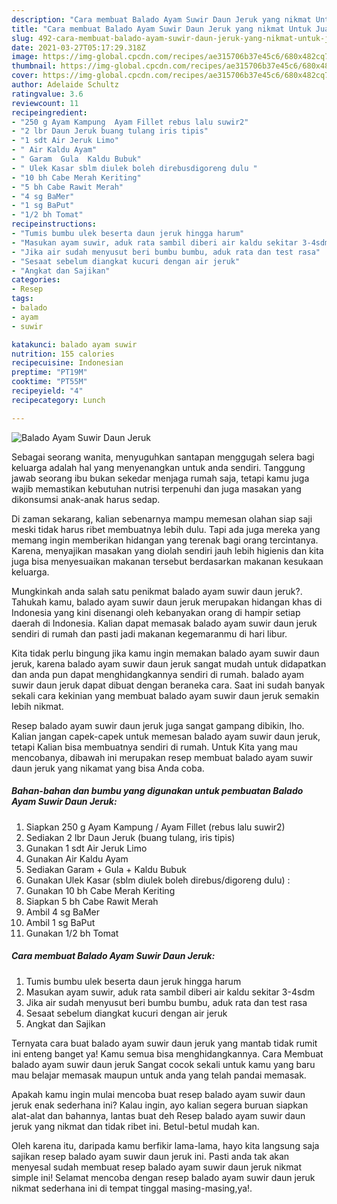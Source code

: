 ```yaml
---
description: "Cara membuat Balado Ayam Suwir Daun Jeruk yang nikmat Untuk Jualan"
title: "Cara membuat Balado Ayam Suwir Daun Jeruk yang nikmat Untuk Jualan"
slug: 492-cara-membuat-balado-ayam-suwir-daun-jeruk-yang-nikmat-untuk-jualan
date: 2021-03-27T05:17:29.318Z
image: https://img-global.cpcdn.com/recipes/ae315706b37e45c6/680x482cq70/balado-ayam-suwir-daun-jeruk-foto-resep-utama.jpg
thumbnail: https://img-global.cpcdn.com/recipes/ae315706b37e45c6/680x482cq70/balado-ayam-suwir-daun-jeruk-foto-resep-utama.jpg
cover: https://img-global.cpcdn.com/recipes/ae315706b37e45c6/680x482cq70/balado-ayam-suwir-daun-jeruk-foto-resep-utama.jpg
author: Adelaide Schultz
ratingvalue: 3.6
reviewcount: 11
recipeingredient:
- "250 g Ayam Kampung  Ayam Fillet rebus lalu suwir2"
- "2 lbr Daun Jeruk buang tulang iris tipis"
- "1 sdt Air Jeruk Limo"
- " Air Kaldu Ayam"
- " Garam  Gula  Kaldu Bubuk"
- " Ulek Kasar sblm diulek boleh direbusdigoreng dulu "
- "10 bh Cabe Merah Keriting"
- "5 bh Cabe Rawit Merah"
- "4 sg BaMer"
- "1 sg BaPut"
- "1/2 bh Tomat"
recipeinstructions:
- "Tumis bumbu ulek beserta daun jeruk hingga harum"
- "Masukan ayam suwir, aduk rata sambil diberi air kaldu sekitar 3-4sdm"
- "Jika air sudah menyusut beri bumbu bumbu, aduk rata dan test rasa"
- "Sesaat sebelum diangkat kucuri dengan air jeruk"
- "Angkat dan Sajikan"
categories:
- Resep
tags:
- balado
- ayam
- suwir

katakunci: balado ayam suwir 
nutrition: 155 calories
recipecuisine: Indonesian
preptime: "PT19M"
cooktime: "PT55M"
recipeyield: "4"
recipecategory: Lunch

---
```



![Balado Ayam Suwir Daun Jeruk](https://img-global.cpcdn.com/recipes/ae315706b37e45c6/680x482cq70/balado-ayam-suwir-daun-jeruk-foto-resep-utama.jpg)

Sebagai seorang wanita, menyuguhkan santapan menggugah selera bagi keluarga adalah hal yang menyenangkan untuk anda sendiri. Tanggung jawab seorang ibu bukan sekedar menjaga rumah saja, tetapi kamu juga wajib memastikan kebutuhan nutrisi terpenuhi dan juga masakan yang dikonsumsi anak-anak harus sedap.

Di zaman  sekarang, kalian sebenarnya mampu memesan olahan siap saji meski tidak harus ribet membuatnya lebih dulu. Tapi ada juga mereka yang memang ingin memberikan hidangan yang terenak bagi orang tercintanya. Karena, menyajikan masakan yang diolah sendiri jauh lebih higienis dan kita juga bisa menyesuaikan makanan tersebut berdasarkan makanan kesukaan keluarga. 



Mungkinkah anda salah satu penikmat balado ayam suwir daun jeruk?. Tahukah kamu, balado ayam suwir daun jeruk merupakan hidangan khas di Indonesia yang kini disenangi oleh kebanyakan orang di hampir setiap daerah di Indonesia. Kalian dapat memasak balado ayam suwir daun jeruk sendiri di rumah dan pasti jadi makanan kegemaranmu di hari libur.

Kita tidak perlu bingung jika kamu ingin memakan balado ayam suwir daun jeruk, karena balado ayam suwir daun jeruk sangat mudah untuk didapatkan dan anda pun dapat menghidangkannya sendiri di rumah. balado ayam suwir daun jeruk dapat dibuat dengan beraneka cara. Saat ini sudah banyak sekali cara kekinian yang membuat balado ayam suwir daun jeruk semakin lebih nikmat.

Resep balado ayam suwir daun jeruk juga sangat gampang dibikin, lho. Kalian jangan capek-capek untuk memesan balado ayam suwir daun jeruk, tetapi Kalian bisa membuatnya sendiri di rumah. Untuk Kita yang mau mencobanya, dibawah ini merupakan resep membuat balado ayam suwir daun jeruk yang nikamat yang bisa Anda coba.

<!--inarticleads1-->

##### Bahan-bahan dan bumbu yang digunakan untuk pembuatan Balado Ayam Suwir Daun Jeruk:

1. Siapkan 250 g Ayam Kampung / Ayam Fillet (rebus lalu suwir2)
1. Sediakan 2 lbr Daun Jeruk (buang tulang, iris tipis)
1. Gunakan 1 sdt Air Jeruk Limo
1. Gunakan  Air Kaldu Ayam
1. Sediakan  Garam + Gula + Kaldu Bubuk
1. Gunakan  Ulek Kasar (sblm diulek boleh direbus/digoreng dulu) :
1. Gunakan 10 bh Cabe Merah Keriting
1. Siapkan 5 bh Cabe Rawit Merah
1. Ambil 4 sg BaMer
1. Ambil 1 sg BaPut
1. Gunakan 1/2 bh Tomat




<!--inarticleads2-->

##### Cara membuat Balado Ayam Suwir Daun Jeruk:

1. Tumis bumbu ulek beserta daun jeruk hingga harum
1. Masukan ayam suwir, aduk rata sambil diberi air kaldu sekitar 3-4sdm
1. Jika air sudah menyusut beri bumbu bumbu, aduk rata dan test rasa
1. Sesaat sebelum diangkat kucuri dengan air jeruk
1. Angkat dan Sajikan




Ternyata cara buat balado ayam suwir daun jeruk yang mantab tidak rumit ini enteng banget ya! Kamu semua bisa menghidangkannya. Cara Membuat balado ayam suwir daun jeruk Sangat cocok sekali untuk kamu yang baru mau belajar memasak maupun untuk anda yang telah pandai memasak.

Apakah kamu ingin mulai mencoba buat resep balado ayam suwir daun jeruk enak sederhana ini? Kalau ingin, ayo kalian segera buruan siapkan alat-alat dan bahannya, lantas buat deh Resep balado ayam suwir daun jeruk yang nikmat dan tidak ribet ini. Betul-betul mudah kan. 

Oleh karena itu, daripada kamu berfikir lama-lama, hayo kita langsung saja sajikan resep balado ayam suwir daun jeruk ini. Pasti anda tak akan menyesal sudah membuat resep balado ayam suwir daun jeruk nikmat simple ini! Selamat mencoba dengan resep balado ayam suwir daun jeruk nikmat sederhana ini di tempat tinggal masing-masing,ya!.


